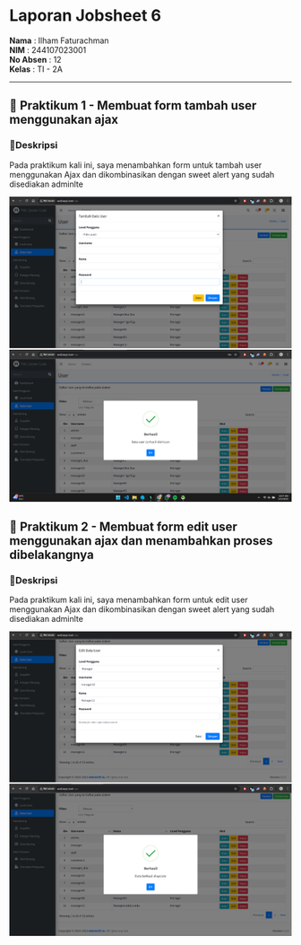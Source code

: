 # Laporan Jobsheet 6

**Nama**  : Ilham Faturachman  
**NIM**   : 244107023001  
**No Absen** : 12  
**Kelas** : TI - 2A  

---

## 📌 Praktikum 1 - Membuat form tambah user menggunakan ajax

### 📝Deskripsi
Pada praktikum kali ini, saya menambahkan form  untuk tambah user menggunakan Ajax dan dikombinasikan dengan sweet alert yang sudah disediakan adminlte

![Modal Form ajax](Screenshot%20Laporan/Praktikum1/praktikum1.png)
![Succes Form ajax](Screenshot%20Laporan/Praktikum1/praktikum1-1.png)

## 📌 Praktikum 2 - Membuat form edit user menggunakan ajax dan menambahkan proses dibelakangnya

### 📝Deskripsi
Pada praktikum kali ini, saya menambahkan form  untuk edit user menggunakan Ajax dan dikombinasikan dengan sweet alert yang sudah disediakan adminlte

![Modal Form ajax](Screenshot%20Laporan/Praktikum2/praktikum2.png)
![Succes Form ajax](Screenshot%20Laporan/Praktikum2/praktikum2-1.png)